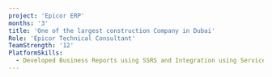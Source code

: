 ```yaml
---
project: 'Epicor ERP'
months: '3'
title: 'One of the largest construction Company in Dubai'
Role: 'Epicor Technical Consultant'
TeamStrength: '12'
PlatformSkills:
  - Developed Business Reports using SSRS and Integration using Service Connect
---
```


